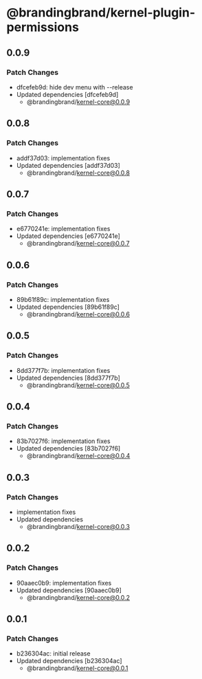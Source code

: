 # @brandingbrand/kernel-plugin-permissions

## 0.0.9

### Patch Changes

- dfcefeb9d: hide dev menu with --release
- Updated dependencies [dfcefeb9d]
  - @brandingbrand/kernel-core@0.0.9

## 0.0.8

### Patch Changes

- addf37d03: implementation fixes
- Updated dependencies [addf37d03]
  - @brandingbrand/kernel-core@0.0.8

## 0.0.7

### Patch Changes

- e6770241e: implementation fixes
- Updated dependencies [e6770241e]
  - @brandingbrand/kernel-core@0.0.7

## 0.0.6

### Patch Changes

- 89b61f89c: implementation fixes
- Updated dependencies [89b61f89c]
  - @brandingbrand/kernel-core@0.0.6

## 0.0.5

### Patch Changes

- 8dd377f7b: implementation fixes
- Updated dependencies [8dd377f7b]
  - @brandingbrand/kernel-core@0.0.5

## 0.0.4

### Patch Changes

- 83b7027f6: implementation fixes
- Updated dependencies [83b7027f6]
  - @brandingbrand/kernel-core@0.0.4

## 0.0.3

### Patch Changes

- implementation fixes
- Updated dependencies
  - @brandingbrand/kernel-core@0.0.3

## 0.0.2

### Patch Changes

- 90aaec0b9: implementation fixes
- Updated dependencies [90aaec0b9]
  - @brandingbrand/kernel-core@0.0.2

## 0.0.1

### Patch Changes

- b236304ac: initial release
- Updated dependencies [b236304ac]
  - @brandingbrand/kernel-core@0.0.1
